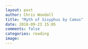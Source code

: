```yaml
---
layout: post
author: Chris Woodall
title: "Myth of Sisyphus by Camus"
date: 2018-09-23 15:05
comments: false
categories: reading
image:
---
```

